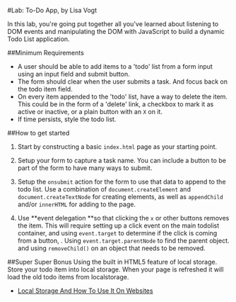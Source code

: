 #Lab: To-Do App, by Lisa Vogt

In this lab, you're going put together all you've learned about listening to DOM events and manipulating the DOM with JavaScript to build a dynamic Todo List application.


##Minimum Requirements
* A user should be able to add items to a 'todo' list from a form input using an input field and submit button.
* The form should clear when the user submits a task. And focus back on the todo item field.
* On every item appended to the 'todo' list, have a way to delete the item. This could be in the form of a 'delete' link, a checkbox to mark it as active or inactive, or a plain button with an `X` on it.
* If time persists, style the todo list.

##How to get started
1. Start by constructing a basic `index.html` page as your starting point.

2. Setup your form to capture a task name. You can include a button to be part of the form to have many ways to submit.
3. Setup the `onsubmit` action for the form to use that data to append to the todo list. Use a combination of `document.createElement` and `document.createTextNode` for creating elements, as well as `appendChild` and/or `innerHTML` for adding to the page.

4. Use **event delegation **so that clicking the `x` or other buttons removes the item. This will require setting up a click event on the main todolist container, and using `event.target` to determine if the click is coming from a button, . Using `event.target.parentNode` to find the parent object. and using `removeChild()` on an object that needs to be removed.

##Super Super Bonus
Using the built in HTML5 feature of local storage. Store your todo item into local storage. When your page is refreshed it will load the old todo items from localstorage.

* [Local Storage And How To Use It On Websites](http://www.smashingmagazine.com/2010/10/11/local-storage-and-how-to-use-it/)
